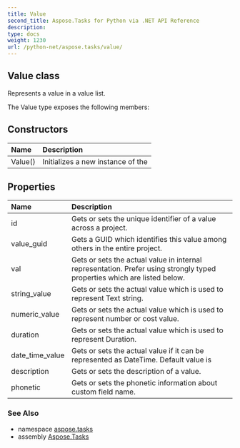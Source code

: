 ```yaml
---
title: Value
second_title: Aspose.Tasks for Python via .NET API Reference
description: 
type: docs
weight: 1230
url: /python-net/aspose.tasks/value/
---
```


## Value class

Represents a value in a value list.

The Value type exposes the following members:
## Constructors
| Name | Description |
| :- | :- |
|Value()|Initializes a new instance of the|
## Properties
| Name | Description |
| :- | :- |
|id|Gets or sets the unique identifier of a value across a project.|
|value_guid|Gets a GUID which identifies this value among others in the entire project.|
|val|Gets or sets the actual value in internal representation. Prefer using strongly typed properties which are listed below.|
|string_value|Gets or sets the actual value which is used to represent Text string.|
|numeric_value|Gets or sets the actual value which is used to represent number or cost value.|
|duration|Gets or sets the actual value which is used to represent Duration.|
|date_time_value|Gets or sets the actual value if it can be represented as DateTime. Default value is|
|description|Gets or sets the description of a value.|
|phonetic|Gets or sets the phonetic information about custom field name.|

### See Also

* namespace [aspose.tasks](/tasks/python-net/aspose.tasks/)
* assembly [Aspose.Tasks](/tasks/python-net/)


